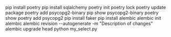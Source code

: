pip install poetry
pip install sqlalchemy
poetry init
poetry lock
poetry update package
poetry add psycopg2-binary
pip show psycopg2-binary
poetry show
poetry add psycopg2
pip install faker
pip install alembic
alembic init alembic
alembic revision --autogenerate -m "Description of changes"
alembic upgrade head
python my_select.py
